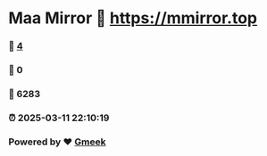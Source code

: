 # Maa Mirror :link: https://mmirror.top 
### :page_facing_up: [4](https://mmirror.top/tag.html) 
### :speech_balloon: 0 
### :hibiscus: 6283 
### :alarm_clock: 2025-03-11 22:10:19 
### Powered by :heart: [Gmeek](https://github.com/Meekdai/Gmeek)
